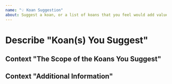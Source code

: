 ```yaml
---
name: "💡 Koan Suggestion"
about: Suggest a koan, or a list of koans that you feel would add value to the project.
---
```


# Describe "Koan(s) You Suggest"

<!-- A clear and concise description of the area of PowerShell or a module that you would like to have Koan coverage. -->

## Context "The Scope of the Koans You Suggest"

<!-- A brief and succinct definition of the koan layout, structure, and/or overall scope of koan coverage. -->

## Context "Additional Information"

<!-- Add any other context or references you think would be helpful (existing unit tests, documentation, etc.) -->
